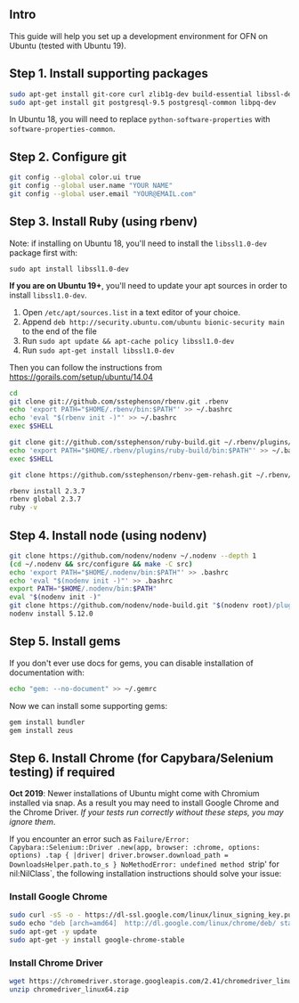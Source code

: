 ## Intro
This guide will help you set up a development environment for OFN on Ubuntu (tested with Ubuntu 19).

## Step 1. Install supporting packages

```bash
sudo apt-get install git-core curl zlib1g-dev build-essential libssl-dev libreadline-dev libyaml-dev libsqlite3-dev sqlite3 libxml2-dev libxslt1-dev libcurl4-openssl-dev python-software-properties libffi-dev
sudo apt-get install git postgresql-9.5 postgresql-common libpq-dev
```

In Ubuntu 18, you will need to replace `python-software-properties` with `software-properties-common`.

## Step 2. Configure git
```bash
git config --global color.ui true
git config --global user.name "YOUR NAME"
git config --global user.email "YOUR@EMAIL.com"
```

## Step 3. Install Ruby (using rbenv)

Note: if installing on Ubuntu 18, you'll need to install the `libssl1.0-dev` package first with:
```
sudo apt install libssl1.0-dev
```
**If you are on Ubuntu 19+**, you'll need to update your apt sources in order to install `libssl1.0-dev`.
1. Open `/etc/apt/sources.list` in a text editor of your choice.
2. Append `deb http://security.ubuntu.com/ubuntu bionic-security main` to the end of the file
3. Run `sudo apt update && apt-cache policy libssl1.0-dev`
4. Run `sudo apt-get install libssl1.0-dev`


Then you can follow the instructions from https://gorails.com/setup/ubuntu/14.04

```bash
cd
git clone git://github.com/sstephenson/rbenv.git .rbenv
echo 'export PATH="$HOME/.rbenv/bin:$PATH"' >> ~/.bashrc
echo 'eval "$(rbenv init -)"' >> ~/.bashrc
exec $SHELL

git clone git://github.com/sstephenson/ruby-build.git ~/.rbenv/plugins/ruby-build
echo 'export PATH="$HOME/.rbenv/plugins/ruby-build/bin:$PATH"' >> ~/.bashrc
exec $SHELL

git clone https://github.com/sstephenson/rbenv-gem-rehash.git ~/.rbenv/plugins/rbenv-gem-rehash

rbenv install 2.3.7
rbenv global 2.3.7
ruby -v
```

## Step 4. Install node (using nodenv)

```sh
git clone https://github.com/nodenv/nodenv ~/.nodenv --depth 1
(cd ~/.nodenv && src/configure && make -C src)
echo 'export PATH="$HOME/.nodenv/bin:$PATH"' >> .bashrc
echo 'eval "$(nodenv init -)"' >> .bashrc
export PATH="$HOME/.nodenv/bin:$PATH"
eval "$(nodenv init -)"
git clone https://github.com/nodenv/node-build.git "$(nodenv root)/plugins/node-build" --depth 1
nodenv install 5.12.0
```

## Step 5. Install gems
If you don't ever use docs for gems, you can disable installation of documentation with:

```bash
echo "gem: --no-document" >> ~/.gemrc
```

Now we can install some supporting gems:

```bash
gem install bundler
gem install zeus
```
## Step 6. Install Chrome (for Capybara/Selenium testing) if required
**Oct 2019**: Newer installations of Ubuntu might come with Chromium installed via snap. As a result you may need to install Google Chrome and the Chrome Driver. *If your tests run correctly without these steps, you may ignore them*.

If you encounter an error such as `Failure/Error: Capybara::Selenium::Driver .new(app, browser: :chrome, options: options) .tap { |driver| driver.browser.download_path = DownloadsHelper.path.to_s } NoMethodError: undefined method `strip' for nil:NilClass`, the following installation instructions should solve your issue:

### Install Google Chrome

```bash
sudo curl -sS -o - https://dl-ssl.google.com/linux/linux_signing_key.pub | apt-key add
sudo echo "deb [arch=amd64]  http://dl.google.com/linux/chrome/deb/ stable main" >> /etc/apt/sources.list.d/google-chrome.list
sudo apt-get -y update
sudo apt-get -y install google-chrome-stable
```

### Install Chrome Driver

```bash
wget https://chromedriver.storage.googleapis.com/2.41/chromedriver_linux64.zip
unzip chromedriver_linux64.zip
```